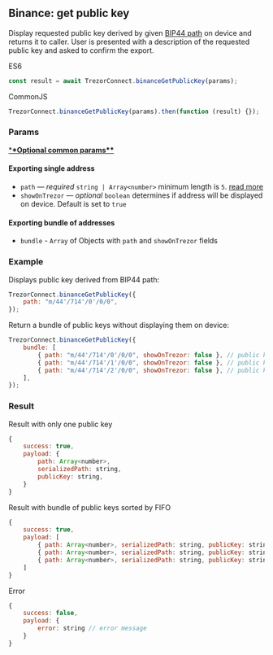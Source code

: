 ## Binance: get public key

Display requested public key derived by given [BIP44 path](path.md) on device and returns it to caller.
User is presented with a description of the requested public key and asked to confirm the export.

ES6

```javascript
const result = await TrezorConnect.binanceGetPublicKey(params);
```

CommonJS

```javascript
TrezorConnect.binanceGetPublicKey(params).then(function (result) {});
```

### Params

[\***\*Optional common params\*\***](commonParams.md)

#### Exporting single address

-   `path` — _required_ `string | Array<number>` minimum length is `5`. [read more](path.md)
-   `showOnTrezor` — _optional_ `boolean` determines if address will be displayed on device. Default is set to `true`

#### Exporting bundle of addresses

-   `bundle` - `Array` of Objects with `path` and `showOnTrezor` fields

### Example

Displays public key derived from BIP44 path:

```javascript
TrezorConnect.binanceGetPublicKey({
    path: "m/44'/714'/0'/0/0",
});
```

Return a bundle of public keys without displaying them on device:

```javascript
TrezorConnect.binanceGetPublicKey({
    bundle: [
        { path: "m/44'/714'/0'/0/0", showOnTrezor: false }, // public key 1
        { path: "m/44'/714'/1'/0/0", showOnTrezor: false }, // public key 2
        { path: "m/44'/714'/2'/0/0", showOnTrezor: false }, // public key 3
    ],
});
```

### Result

Result with only one public key

```javascript
{
    success: true,
    payload: {
        path: Array<number>,
        serializedPath: string,
        publicKey: string,
    }
}
```

Result with bundle of public keys sorted by FIFO

```javascript
{
    success: true,
    payload: [
        { path: Array<number>, serializedPath: string, publicKey: string }, // public key 1
        { path: Array<number>, serializedPath: string, publicKey: string }, // public key 2
        { path: Array<number>, serializedPath: string, publicKey: string }  // public key 3
    ]
}
```

Error

```javascript
{
    success: false,
    payload: {
        error: string // error message
    }
}
```
